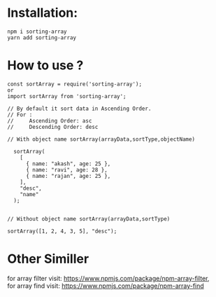 # Installation:

```
npm i sorting-array
yarn add sorting-array
```

# How to use ?

```
const sortArray = require('sorting-array');
or
import sortArray from 'sorting-array';

// By default it sort data in Ascending Order.
// For :
//     Ascending Order: asc
//     Descending Order: desc

// With object name sortArray(arrayData,sortType,objectName)

  sortArray(
    [
      { name: "akash", age: 25 },
      { name: "ravi", age: 28 },
      { name: "rajan", age: 25 },
    ],
    "desc",
    "name"
  );


// Without object name sortArray(arrayData,sortType)

sortArray([1, 2, 4, 3, 5], "desc");
```

# Other Similler
 for array filter visit: https://www.npmjs.com/package/npm-array-filter,  
 for array find visit: https://www.npmjs.com/package/npm-array-find


